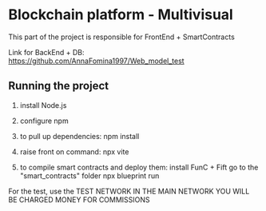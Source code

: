 # Blockchain platform - Multivisual

This part of the project is responsible for FrontEnd + SmartContracts

Link for BackEnd + DB: https://github.com/AnnaFomina1997/Web_model_test

## Running the project

1. install Node.js

2. configure npm
3. to pull up dependencies:
npm install

4. raise front on command:
npx vite

5. to compile smart contracts and deploy them:
install FunC + Fift
go to the "smart_contracts" folder
npx blueprint run

For the test, use the TEST NETWORK IN THE MAIN NETWORK YOU WILL BE CHARGED MONEY FOR COMMISSIONS

